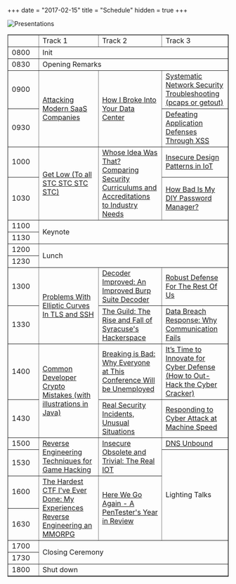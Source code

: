 +++
date = "2017-02-15"
title = "Schedule"
hidden = true
+++

![Presentations](/img/icons/presentations.png)

<!-- generated with https://html-cleaner.com/
:%s/\ target=\"_blank\"//g
 -->

<table dir="ltr" border="1" cellspacing="0" cellpadding="0"><colgroup><col width="100" /><col width="203" /><col width="193" /><col width="179" /></colgroup>
<tbody>
<tr>
<td data-sheets-numberformat="[null,1]">&nbsp;</td>
<td data-sheets-value="{&quot;1&quot;:2,&quot;2&quot;:&quot;Track 1 &quot;}">Track 1</td>
<td data-sheets-value="{&quot;1&quot;:2,&quot;2&quot;:&quot;Track 2&quot;}">Track 2</td>
<td data-sheets-value="{&quot;1&quot;:2,&quot;2&quot;:&quot;Track 3&quot;}">Track 3</td>
</tr>
<tr>
<td data-sheets-value="{&quot;1&quot;:2,&quot;2&quot;:&quot;0800&quot;}" data-sheets-numberformat="[null,1]">0800</td>
<td colspan="3" rowspan="1" data-sheets-value="{&quot;1&quot;:2,&quot;2&quot;:&quot;Init&quot;}">Init</td>
</tr>
<tr>
<td data-sheets-value="{&quot;1&quot;:2,&quot;2&quot;:&quot;0830&quot;}" data-sheets-numberformat="[null,1]">0830</td>
<td colspan="3" rowspan="1" data-sheets-value="{&quot;1&quot;:2,&quot;2&quot;:&quot;Opening Remarks&quot;}">Opening Remarks</td>
</tr>
<tr>
<td data-sheets-value="{&quot;1&quot;:2,&quot;2&quot;:&quot;0900&quot;}" data-sheets-numberformat="[null,1]">0900</td>
<td colspan="1" rowspan="2" data-sheets-value="{&quot;1&quot;:2,&quot;2&quot;:&quot;Attacking Modern SaaS Companies&quot;}" data-sheets-numberformat="[null,1]" data-sheets-formula="=HYPERLINK(&quot;https://www.bsidesroc.com/schedule/talks/#Attacking-Modern-SaaS-Companies&quot;,&quot;Attacking Modern SaaS Companies&quot;)">
<div><a class="in-cell-link" href="https://www.bsidesroc.com/schedule/talks/#Attacking-Modern-SaaS-Companies" target="_blank">Attacking Modern SaaS Companies</a></div>
</td>
<td colspan="1" rowspan="2" data-sheets-value="{&quot;1&quot;:2,&quot;2&quot;:&quot;How I Broke Into Your Data Center&quot;}" data-sheets-numberformat="[null,1]" data-sheets-formula="=HYPERLINK(&quot;https://www.bsidesroc.com/schedule/talks/#How-I-Broke-Into-Your-Datacenter&quot;,&quot;How I Broke Into Your Data Center&quot;)">
<div><a class="in-cell-link" href="https://www.bsidesroc.com/schedule/talks/#How-I-Broke-Into-Your-Datacenter" target="_blank">How I Broke Into Your Data Center</a></div>
</td>
<td data-sheets-value="{&quot;1&quot;:2,&quot;2&quot;:&quot;Systematic Network Security Troubleshooting (pcaps or gfto)&quot;}" data-sheets-numberformat="[null,1]" data-sheets-formula="=HYPERLINK(&quot;https://www.bsidesroc.com/schedule/talks/#Systematic-Network-Security-Troubleshooting-(pcaps-or-gtfo)&quot;,&quot;Systematic Network Security Troubleshooting (pcaps or gfto)&quot;)"><a class="in-cell-link" href="https://www.bsidesroc.com/schedule/talks/#Systematic-Network-Security-Troubleshooting-(pcaps-or-gtfo)" target="_blank">Systematic Network Security Troubleshooting (pcaps or getout)</a></td>
</tr>
<tr>
<td data-sheets-value="{&quot;1&quot;:2,&quot;2&quot;:&quot;0930&quot;}" data-sheets-numberformat="[null,1]">0930</td>
<td data-sheets-value="{&quot;1&quot;:2,&quot;2&quot;:&quot;Defeating Application Defenses Through XSS&quot;}" data-sheets-numberformat="[null,1]" data-sheets-formula="=HYPERLINK(&quot;https://www.bsidesroc.com/schedule/talks/#Defeating-application-defenses-through-XSS&quot;,&quot;Defeating Application Defenses Through XSS&quot;)"><a class="in-cell-link" href="https://www.bsidesroc.com/schedule/talks/#Defeating-application-defenses-through-XSS" target="_blank">Defeating Application Defenses Through XSS</a></td>
</tr>
<tr>
<td data-sheets-value="{&quot;1&quot;:2,&quot;2&quot;:&quot;1000&quot;}" data-sheets-numberformat="[null,1]">1000</td>
<td colspan="1" rowspan="2" data-sheets-value="{&quot;1&quot;:2,&quot;2&quot;:&quot;Get Low (To all STC STC STC STC)&quot;}" data-sheets-numberformat="[null,1]" data-sheets-formula="=HYPERLINK(&quot;https://www.bsidesroc.com/schedule/talks/#Get-Low-(To-all-STC-STC-STC-STC)&quot;,&quot;Get Low (To all STC STC STC STC)&quot;)">
<div><a class="in-cell-link" href="https://www.bsidesroc.com/schedule/talks/#Get-Low-(To-all-STC-STC-STC-STC)" target="_blank">Get Low (To all STC STC STC STC)</a></div>
</td>
<td colspan="1" rowspan="2" data-sheets-value="{&quot;1&quot;:2,&quot;2&quot;:&quot;Whose Idea Was That? Comparing Security Curriculums and Accreditations to Industry Needs&quot;}" data-sheets-numberformat="[null,1]" data-sheets-formula="=HYPERLINK(&quot;https://www.bsidesroc.com/schedule/talks/#Whose-idea-was-that-Comparing-Security-curriculums-and-accreditations-to-industry-needs&quot;,&quot;Whose Idea Was That? Comparing Security Curriculums and Accreditations to Industry Needs&quot;)">
<div><a class="in-cell-link" href="https://www.bsidesroc.com/schedule/talks/#Whose-idea-was-that-Comparing-Security-curriculums-and-accreditations-to-industry-needs" target="_blank">Whose Idea Was That? Comparing Security Curriculums and Accreditations to Industry Needs</a></div>
</td>
<td data-sheets-value="{&quot;1&quot;:2,&quot;2&quot;:&quot;Insecure Design Patterns in IoT&quot;}" data-sheets-numberformat="[null,1]" data-sheets-formula="=HYPERLINK(&quot;https://www.bsidesroc.com/schedule/talks/#Insecure-Design-Patterns-in-IoT&quot;,&quot;Insecure Design Patterns in IoT&quot;)"><a class="in-cell-link" href="https://www.bsidesroc.com/schedule/talks/#Insecure-Design-Patterns-in-IoT" target="_blank">Insecure Design Patterns in IoT</a></td>
</tr>
<tr>
<td data-sheets-value="{&quot;1&quot;:2,&quot;2&quot;:&quot;1030&quot;}" data-sheets-numberformat="[null,1]">1030</td>
<td data-sheets-value="{&quot;1&quot;:2,&quot;2&quot;:&quot;How Bad Is My DIY Password Manager?&quot;}" data-sheets-numberformat="[null,1]" data-sheets-formula="=HYPERLINK(&quot;https://www.bsidesroc.com/schedule/talks/#How-Bad-Is-My-DIY-Password-Manager&quot;,&quot;How Bad Is My DIY Password Manager?&quot;)"><a class="in-cell-link" href="https://www.bsidesroc.com/schedule/talks/#How-Bad-Is-My-DIY-Password-Manager" target="_blank">How Bad Is My DIY Password Manager?</a></td>
</tr>
<tr>
<td data-sheets-value="{&quot;1&quot;:2,&quot;2&quot;:&quot;1100&quot;}" data-sheets-numberformat="[null,1]">1100</td>
<td colspan="3" rowspan="2" data-sheets-value="{&quot;1&quot;:2,&quot;2&quot;:&quot;Keynote&quot;}" data-sheets-numberformat="[null,1]">
<div>Keynote</div>
</td>
</tr>
<tr>
<td data-sheets-value="{&quot;1&quot;:2,&quot;2&quot;:&quot;1130&quot;}" data-sheets-numberformat="[null,1]">1130</td>
</tr>
<tr>
<td data-sheets-value="{&quot;1&quot;:2,&quot;2&quot;:&quot;1200&quot;}" data-sheets-numberformat="[null,1]">1200</td>
<td colspan="3" rowspan="2" data-sheets-value="{&quot;1&quot;:2,&quot;2&quot;:&quot;Lunch&quot;}" data-sheets-numberformat="[null,1]">
<div>Lunch</div>
</td>
</tr>
<tr>
<td data-sheets-value="{&quot;1&quot;:2,&quot;2&quot;:&quot;1230&quot;}" data-sheets-numberformat="[null,1]">1230</td>
</tr>
<tr>
<td data-sheets-value="{&quot;1&quot;:2,&quot;2&quot;:&quot;1300&quot;}" data-sheets-numberformat="[null,1]">1300</td>
<td colspan="1" rowspan="2" data-sheets-value="{&quot;1&quot;:2,&quot;2&quot;:&quot;Problems With Elliptic Curves In TLS and SSH&quot;}" data-sheets-numberformat="[null,1]" data-sheets-formula="=HYPERLINK(&quot;https://www.bsidesroc.com/schedule/talks/#Problems-With-Elliptic-Curves-In-TLS-and-SSH&quot;,&quot;Problems With Elliptic Curves In TLS and SSH&quot;)">
<div><a class="in-cell-link" href="https://www.bsidesroc.com/schedule/talks/#Problems-With-Elliptic-Curves-In-TLS-and-SSH" target="_blank">Problems With Elliptic Curves In TLS and SSH</a></div>
</td>
<td data-sheets-value="{&quot;1&quot;:2,&quot;2&quot;:&quot;Decoder Improved: An Improved Burp Suite Decoder&quot;}" data-sheets-numberformat="[null,1]" data-sheets-formula="=HYPERLINK(&quot;https://www.bsidesroc.com/schedule/talks/#Decoder-Improved:-An-Improved-Burp-Suite-Decoder&quot;,&quot;Decoder Improved: An Improved Burp Suite Decoder&quot;)"><a class="in-cell-link" href="https://www.bsidesroc.com/schedule/talks/#Decoder-Improved:-An-Improved-Burp-Suite-Decoder" target="_blank">Decoder Improved: An Improved Burp Suite Decoder</a></td>
<td data-sheets-value="{&quot;1&quot;:2,&quot;2&quot;:&quot;Robust Defense For The Rest Of Us&quot;}" data-sheets-numberformat="[null,1]" data-sheets-formula="=HYPERLINK(&quot;https://www.bsidesroc.com/schedule/talks/#Robust-Defense-for-the-rest-of-us&quot;,&quot;Robust Defense For The Rest Of Us&quot;)"><a class="in-cell-link" href="https://www.bsidesroc.com/schedule/talks/#Robust-Defense-for-the-rest-of-us" target="_blank">Robust Defense For The Rest Of Us</a></td>
</tr>
<tr>
<td data-sheets-value="{&quot;1&quot;:2,&quot;2&quot;:&quot;1330&quot;}" data-sheets-numberformat="[null,1]">1330</td>
<td data-sheets-value="{&quot;1&quot;:2,&quot;2&quot;:&quot;The Guild: The Rise and Fall of Syracuse's Hackerspace&quot;}" data-sheets-numberformat="[null,1]" data-sheets-formula="=HYPERLINK(&quot;https://www.bsidesroc.com/schedule/talks/#The-Guild:-The-Rise-and-Fall-of-Syracuse's-Hackerspace&quot;,&quot;The Guild: The Rise and Fall of Syracuse's Hackerspace&quot;)"><a class="in-cell-link" href="https://www.bsidesroc.com/schedule/talks/#The-Guild:-The-Rise-and-Fall-of-Syracuse's-Hackerspace" target="_blank">The Guild: The Rise and Fall of Syracuse's Hackerspace</a></td>
<td data-sheets-value="{&quot;1&quot;:2,&quot;2&quot;:&quot;Data Breach Response: Why Communication Fails&quot;}" data-sheets-numberformat="[null,1]" data-sheets-formula="=HYPERLINK(&quot;https://www.bsidesroc.com/schedule/talks/#Data-Breach-Response:-Why-Communication-Fails&quot;,&quot;Data Breach Response: Why Communication Fails&quot;)"><a class="in-cell-link" href="https://www.bsidesroc.com/schedule/talks/#Data-Breach-Response:-Why-Communication-Fails" target="_blank">Data Breach Response: Why Communication Fails</a></td>
</tr>
<tr>
<td data-sheets-value="{&quot;1&quot;:2,&quot;2&quot;:&quot;1400&quot;}" data-sheets-numberformat="[null,1]">1400</td>
<td colspan="1" rowspan="2" data-sheets-value="{&quot;1&quot;:2,&quot;2&quot;:&quot;Common Developer Crypto Mistakes (with illustrations in Java)&quot;}" data-sheets-numberformat="[null,1]" data-sheets-formula="=HYPERLINK(&quot;https://www.bsidesroc.com/schedule/talks/#Common-Developer-Crypto-Mistakes-(with-illustrations-in-Java)&quot;,&quot;Common Developer Crypto Mistakes (with illustrations in Java)&quot;)">
<div><a class="in-cell-link" href="https://www.bsidesroc.com/schedule/talks/#Common-Developer-Crypto-Mistakes-(with-illustrations-in-Java)" target="_blank">Common Developer Crypto Mistakes (with illustrations in Java)</a></div>
</td>
<td data-sheets-value="{&quot;1&quot;:2,&quot;2&quot;:&quot;Breaking is Bad: Why Everyone at This Conference Will be Unemployed&quot;}" data-sheets-numberformat="[null,1]" data-sheets-formula="=HYPERLINK(&quot;https://www.bsidesroc.com/schedule/talks/#Breaking-is-Bad&quot;,&quot;Breaking is Bad: Why Everyone at This Conference Will be Unemployed&quot;)"><a class="in-cell-link" href="https://www.bsidesroc.com/schedule/talks/#Breaking-is-Bad" target="_blank">Breaking is Bad: Why Everyone at This Conference Will be Unemployed</a></td>
<td data-sheets-value="{&quot;1&quot;:2,&quot;2&quot;:&quot;It\u2019s Time to Innovate for Cyber Defense (How to Out-Hack the Cyber Cracker)&quot;}" data-sheets-numberformat="[null,1]" data-sheets-formula="=HYPERLINK(&quot;https://www.bsidesroc.com/schedule/talks/#It&rsquo;s-Time-to-Innovate-for-Cyber-Defense-(How-to-Out-Hack-the-Cyber-Cracker)&quot;,&quot;It&rsquo;s Time to Innovate for Cyber Defense (How to Out-Hack the Cyber Cracker)&quot;)"><a class="in-cell-link" href="https://www.bsidesroc.com/schedule/talks/#It&rsquo;s-Time-to-Innovate-for-Cyber-Defense-(How-to-Out-Hack-the-Cyber-Cracker)" target="_blank">It&rsquo;s Time to Innovate for Cyber Defense (How to Out-Hack the Cyber Cracker)</a></td>
</tr>
<tr>
<td data-sheets-value="{&quot;1&quot;:2,&quot;2&quot;:&quot;1430&quot;}" data-sheets-numberformat="[null,1]">1430</td>
<td data-sheets-value="{&quot;1&quot;:2,&quot;2&quot;:&quot;Real Security Incidents, Unusual Situations&quot;}" data-sheets-numberformat="[null,1]" data-sheets-formula="=HYPERLINK(&quot;https://www.bsidesroc.com/schedule/talks/#Real-Security-Incidents-Unusual-Situations&quot;,&quot;Real Security Incidents, Unusual Situations&quot;)"><a class="in-cell-link" href="https://www.bsidesroc.com/schedule/talks/#Real-Security-Incidents-Unusual-Situations" target="_blank">Real Security Incidents, Unusual Situations</a></td>
<td data-sheets-value="{&quot;1&quot;:2,&quot;2&quot;:&quot;Responding to Cyber Attack at Machine Speed&quot;}" data-sheets-numberformat="[null,1]" data-sheets-formula="=HYPERLINK(&quot;https://www.bsidesroc.com/schedule/talks/#Responding-to-Cyber-Attack-at-Machine-Speed&quot;,&quot;Responding to Cyber Attack at Machine Speed&quot;)"><a class="in-cell-link" href="https://www.bsidesroc.com/schedule/talks/#Responding-to-Cyber-Attack-at-Machine-Speed" target="_blank">Responding to Cyber Attack at Machine Speed</a></td>
</tr>
<tr>
<td data-sheets-value="{&quot;1&quot;:2,&quot;2&quot;:&quot;1500&quot;}" data-sheets-numberformat="[null,1]">1500</td>
<td colspan="1" rowspan="2" data-sheets-value="{&quot;1&quot;:2,&quot;2&quot;:&quot;Reverse Engineering Techniques for Game Hacking&quot;}" data-sheets-numberformat="[null,1]" data-sheets-formula="=HYPERLINK(&quot;https://www.bsidesroc.com/schedule/talks/#Reverse-Engineering-Techniques-for-Game-Hacking&quot;,&quot;Reverse Engineering Techniques for Game Hacking&quot;)">
<div><a class="in-cell-link" href="https://www.bsidesroc.com/schedule/talks/#Reverse-Engineering-Techniques-for-Game-Hacking" target="_blank">Reverse Engineering Techniques for Game Hacking</a></div>
</td>
<td colspan="1" rowspan="2" data-sheets-value="{&quot;1&quot;:2,&quot;2&quot;:&quot;Insecure Obsolete and Trivial: The Real IOT&quot;}" data-sheets-numberformat="[null,1]" data-sheets-formula="=HYPERLINK(&quot;https://www.bsidesroc.com/schedule/talks/#Insecure-Obsolete-and-Trivial-The-Real-IOT&quot;,&quot;Insecure Obsolete and Trivial: The Real IOT&quot;)">
<div><a class="in-cell-link" href="https://www.bsidesroc.com/schedule/talks/#Insecure-Obsolete-and-Trivial-The-Real-IOT" target="_blank">Insecure Obsolete and Trivial: The Real IOT</a></div>
</td>
<td data-sheets-value="{&quot;1&quot;:2,&quot;2&quot;:&quot;DNS Unbound&quot;}" data-sheets-numberformat="[null,1]" data-sheets-formula="=HYPERLINK(&quot;https://www.bsidesroc.com/schedule/talks/#DNS-Unbound&quot;,&quot;DNS Unbound&quot;)"><a class="in-cell-link" href="https://www.bsidesroc.com/schedule/talks/#DNS-Unbound" target="_blank">DNS Unbound</a></td>
</tr>
<tr>
<td data-sheets-value="{&quot;1&quot;:2,&quot;2&quot;:&quot;1530&quot;}" data-sheets-numberformat="[null,1]">1530</td>
<td colspan="1" rowspan="3" data-sheets-value="{&quot;1&quot;:2,&quot;2&quot;:&quot;Lighting Talks&quot;}" data-sheets-numberformat="[null,1]">
<div>Lighting Talks</div>
</td>
</tr>
<tr>
<td data-sheets-value="{&quot;1&quot;:2,&quot;2&quot;:&quot;1600&quot;}" data-sheets-numberformat="[null,1]">1600</td>
<td colspan="1" rowspan="2" data-sheets-value="{&quot;1&quot;:2,&quot;2&quot;:&quot;The Hardest CTF I've Ever Done: My Experiences Reverse Engineering an MMORPG&quot;}" data-sheets-numberformat="[null,1]" data-sheets-formula="=HYPERLINK(&quot;https://www.bsidesroc.com/schedule/talks/#The-Hardest-CTF-I've-Ever-Done:-My-Experiences-Reverse-Engineering-an-MMORPG&quot;,&quot;The Hardest CTF I've Ever Done: My Experiences Reverse Engineering an MMORPG&quot;)">
<div><a class="in-cell-link" href="https://www.bsidesroc.com/schedule/talks/#The-Hardest-CTF-I've-Ever-Done:-My-Experiences-Reverse-Engineering-an-MMORPG" target="_blank">The Hardest CTF I've Ever Done: My Experiences Reverse Engineering an MMORPG</a></div>
</td>
<td colspan="1" rowspan="2" data-sheets-value="{&quot;1&quot;:2,&quot;2&quot;:&quot;Here We Go Again - A PenTester's Year in Review&quot;}" data-sheets-numberformat="[null,1]" data-sheets-formula="=HYPERLINK(&quot;https://www.bsidesroc.com/schedule/talks/#Here-We-Go-Again---A-PenTester's-Year-in-Review&quot;,&quot;Here We Go Again - A PenTester's Year in Review&quot;)">
<div><a class="in-cell-link" href="https://www.bsidesroc.com/schedule/talks/#Here-We-Go-Again---A-PenTester's-Year-in-Review" target="_blank">Here We Go Again - A PenTester's Year in Review</a></div>
</td>
</tr>
<tr>
<td data-sheets-value="{&quot;1&quot;:2,&quot;2&quot;:&quot;1630&quot;}" data-sheets-numberformat="[null,1]">1630</td>
</tr>
<tr>
<td data-sheets-value="{&quot;1&quot;:2,&quot;2&quot;:&quot;1700&quot;}" data-sheets-numberformat="[null,1]">1700</td>
<td colspan="3" rowspan="2" data-sheets-value="{&quot;1&quot;:2,&quot;2&quot;:&quot;Closing Ceremony&quot;}">
<div>Closing Ceremony</div>
</td>
</tr>
<tr>
<td data-sheets-value="{&quot;1&quot;:2,&quot;2&quot;:&quot;1730&quot;}" data-sheets-numberformat="[null,1]">1730</td>
</tr>
<tr>
<td data-sheets-value="{&quot;1&quot;:2,&quot;2&quot;:&quot;1800&quot;}" data-sheets-numberformat="[null,1]">1800</td>
<td colspan="3" rowspan="1" data-sheets-value="{&quot;1&quot;:2,&quot;2&quot;:&quot;Shut down&quot;}">Shut down</td>
</tr>
</tbody>
</table>
